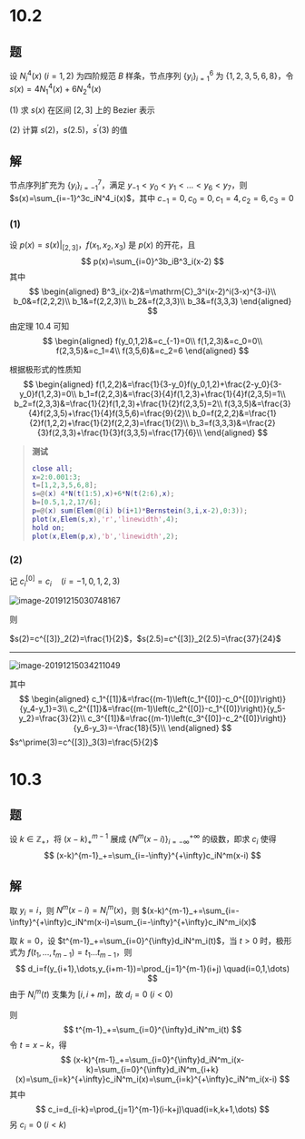 # 10.2

## 题

设 $N^4_i(x)\ (i=1,2)$ 为四阶规范 $B$ 样条，节点序列 $\{y_i\}_{i=1}^6$ 为 $\{1,2,3,5,6,8\}$，令 $s(x)=4N^4_1(x)+6N^4_2(x)$ 

(1) 求 $s(x)$ 在区间 $[2,3]$ 上的 Bezier 表示

(2) 计算 $s(2)$，$s(2.5)$，$s^\prime(3)$ 的值

## 解

节点序列扩充为 $\{y_i\}_{i=-1}^7$，满足 $y_{-1}<y_0<y_1<\dots<y_6<y_7$，则 $s(x)=\sum_{i=-1}^3c_iN^4_i(x)$，其中 $c_{-1}=0,c_0=0,c_1=4,c_2=6,c_3=0$  

### (1)

设 $p(x)=s(x)|_{[2,3]}$，$f(x_1,x_2,x_3)$ 是 $p(x)$ 的开花，且
$$
p(x)=\sum_{i=0}^3b_iB^3_i(x-2)
$$
其中
$$
\begin{aligned}
B^3_i(x-2)&=\mathrm{C}_3^i(x-2)^i(3-x)^{3-i}\\
b_0&=f(2,2,2)\\
b_1&=f(2,2,3)\\
b_2&=f(2,3,3)\\
b_3&=f(3,3,3)
\end{aligned}
$$
由定理 10.4 可知
$$
\begin{aligned}
f(y_0,1,2)&=c_{-1}=0\\
f(1,2,3)&=c_0=0\\
f(2,3,5)&=c_1=4\\
f(3,5,6)&=c_2=6
\end{aligned}
$$

根据极形式的性质知
$$
\begin{aligned}
f(1,2,2)&=\frac{1}{3-y_0}f(y_0,1,2)+\frac{2-y_0}{3-y_0}f(1,2,3)=0\\
b_1=f(2,2,3)&=\frac{3}{4}f(1,2,3)+\frac{1}{4}f(2,3,5)=1\\
b_2=f(2,3,3)&=\frac{1}{2}f(1,2,3)+\frac{1}{2}f(2,3,5)=2\\
f(3,3,5)&=\frac{3}{4}f(2,3,5)+\frac{1}{4}f(3,5,6)=\frac{9}{2}\\
b_0=f(2,2,2)&=\frac{1}{2}f(1,2,2)+\frac{1}{2}f(2,2,3)=\frac{1}{2}\\
b_3=f(3,3,3)&=\frac{2}{3}f(2,3,3)+\frac{1}{3}f(3,3,5)=\frac{17}{6}\\
\end{aligned}
$$

> **测试** 
>
> ```matlab
> close all;
> x=2:0.001:3;
> t=[1,2,3,5,6,8];
> s=@(x) 4*N(t(1:5),x)+6*N(t(2:6),x);
> b=[0.5,1,2,17/6];
> p=@(x) sum(Elem(@(i) b(i+1)*Bernstein(3,i,x-2),0:3));
> plot(x,Elem(s,x),'r','linewidth',4);
> hold on;
> plot(x,Elem(p,x),'b','linewidth',2);
> ```

### (2)

记 $c_{i}^{[0]}=c_i\quad (i=-1,0,1,2,3)$ 

![image-20191215030748167](assets/image-20191215030748167.jpg)

则

$s(2)=c^{[3]}_2(2)=\frac{1}{2}$，$s(2.5)=c^{[3]}_2(2.5)=\frac{37}{24}$ 

---

![image-20191215034211049](assets/image-20191215034211049.jpg)

其中
$$
\begin{aligned}
c_1^{[1]}&=\frac{(m-1)\left(c_1^{[0]}-c_0^{[0]}\right)}{y_4-y_1}=3\\
c_2^{[1]}&=\frac{(m-1)\left(c_2^{[0]}-c_1^{[0]}\right)}{y_5-y_2}=\frac{3}{2}\\
c_3^{[1]}&=\frac{(m-1)\left(c_3^{[0]}-c_2^{[0]}\right)}{y_6-y_3}=-\frac{18}{5}\\
\end{aligned}
$$
$s^\prime(3)=c^{[3]}_3(3)=\frac{5}{2}$ 

# 10.3

## 题

设 $k\in\mathbb{Z}_+$，将 $(x-k)^{m-1}_+$ 展成 $\{N^m(x-i)\}_{i=-\infty}^{+\infty}$ 的级数，即求 $c_i$ 使得
$$
(x-k)^{m-1}_+=\sum_{i=-\infty}^{+\infty}c_iN^m(x-i)
$$

## 解

取 $y_i=i$，则 $N^m(x-i)=N^m_i(x)$，则 $(x-k)^{m-1}_+=\sum_{i=-\infty}^{+\infty}c_iN^m(x-i)=\sum_{i=-\infty}^{+\infty}c_iN^m_i(x)$ 

取 $k=0$，设 $t^{m-1}_+=\sum_{i=0}^{\infty}d_iN^m_i(t)$，当 $t>0$ 时，极形式为 $f(t_1,\dots,t_{m-1})=t_1\dots t_{m-1}$，则
$$
d_i=f(y_{i+1},\dots,y_{i+m-1})=\prod_{j=1}^{m-1}(i+j) \quad(i=0,1,\dots)
$$
由于 $N^m_i(t)$ 支集为 $[i,i+m]$，故 $d_i=0\ (i<0)$ 

则
$$
t^{m-1}_+=\sum_{i=0}^{\infty}d_iN^m_i(t)
$$
令 $t=x-k$，得
$$
(x-k)^{m-1}_+=\sum_{i=0}^{\infty}d_iN^m_i(x-k)=\sum_{i=0}^{\infty}d_iN^m_{i+k}(x)=\sum_{i=k}^{+\infty}c_iN^m_i(x)=\sum_{i=k}^{+\infty}c_iN^m_i(x-i)
$$
其中
$$
c_i=d_{i-k}=\prod_{j=1}^{m-1}(i-k+j)\quad(i=k,k+1,\dots)
$$
另 $c_i=0\ (i<k)$ 

